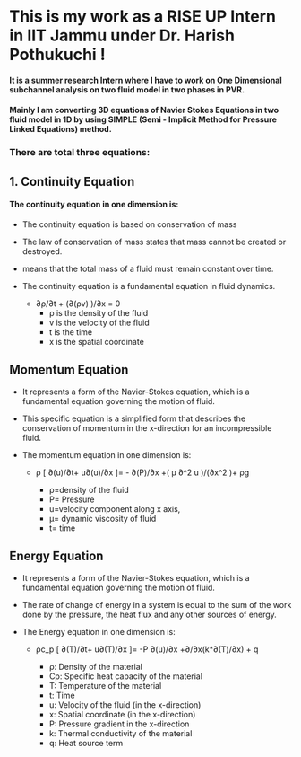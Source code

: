 # This is my work as a RISE UP Intern in IIT Jammu under Dr. Harish Pothukuchi !

#### It is a summer research Intern where I have to work on One Dimensional subchannel analysis on two fluid model in two phases in PVR.

#### Mainly I am converting 3D equations of Navier Stokes Equations in two fluid model in 1D by using SIMPLE (Semi - Implicit Method for Pressure Linked Equations) method.

### There are total three equations:

## 1. Continuity Equation

#### The continuity equation in one dimension is:

- The continuity equation is based on conservation of mass
- The law of conservation of mass states that mass cannot be created or destroyed.
- means that the total mass of a fluid must remain constant over time.
- The continuity equation is a fundamental equation in fluid dynamics.

  - ∂ρ/∂t + (∂(ρv) )/∂x = 0
    - ρ is the density of the fluid
    - v is the velocity of the fluid
    - t is the time
    - x is the spatial coordinate

## Momentum Equation

- It represents a form of the Navier-Stokes equation, which is a fundamental equation governing the motion of fluid.
- This specific equation is a simplified form that describes the conservation of momentum in the x-direction for an incompressible fluid.

- The momentum equation in one dimension is:

  - ρ [ ∂(u)/∂t+ u∂(u)/∂x ]= - ∂(P)/∂x +( μ ∂^2 u )/(∂x^2 )+ ρg

    - ρ=density of the fluid
    - P= Pressure
    - u=velocity component along x axis,
    - μ= dynamic viscosity of fluid
    - t= time

## Energy Equation

- It represents a form of the Navier-Stokes equation, which is a fundamental equation governing the motion of fluid.
- The rate of change of energy in a system is equal to the sum of the work done by the pressure, the heat flux and any other sources of energy.

- The Energy equation in one dimension is:

  - ρc_p [ ∂(T)/∂t+ u∂(T)/∂x ]= -P ∂(u)/∂x +∂/∂x(k\*∂(T)/∂x) + q

    - ρ: Density of the material
    - Cp: Specific heat capacity of the material
    - T: Temperature of the material
    - t: Time
    - u: Velocity of the fluid (in the x-direction)
    - x: Spatial coordinate (in the x-direction)
    - P: Pressure gradient in the x-direction
    - k: Thermal conductivity of the material
    - q: Heat source term
